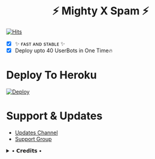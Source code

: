 
<h1 align="center">
  <b>⚡ Mighty X Spam ⚡</b>
</h1>

[![Hits](https://hits.seeyoufarm.com/api/count/incr/badge.svg?url=https%3A%2F%2Fgithub.com%2FBeingMighty%2FMightyXIDSpam&count_bg=%2379C83D&title_bg=%23555555&icon=&icon_color=%23E7E7E7&title=Hits&edge_flat=true)](https://github.com/BeingMighty/MightyXIDSpam)
 
- [x] ✨ ғᴀsᴛ ᴀɴᴅ sᴛᴀʙʟᴇ ✨
- [x] Deploy upto 40 UserBots in One Time🔥

# Deploy To Heroku

[![Deploy](https://www.herokucdn.com/deploy/button.svg)](https://heroku.com/deploy?template=https://github.com/amanrajput2001/MightyIDSpam-deploy-)


# Support & Updates
* [Updates Channel](https://t.me/MightyXUpdates)
* [Support Group](https://t.me/MightyXSupport)

<details>
 
  <summary> • 𝗖𝗿𝗲𝗱𝗶𝘁𝘀 • </summary>
  
* [RiZoeL Creator](https://github.com/MrRizoel) For Base.
* [MightyX Creator](https://github.com/BeingMighty)
* [Lonami](https://github.com/LonamiWebs/) For [Telethon.](https://github.com/LonamiWebs/Telethon)

</details>
